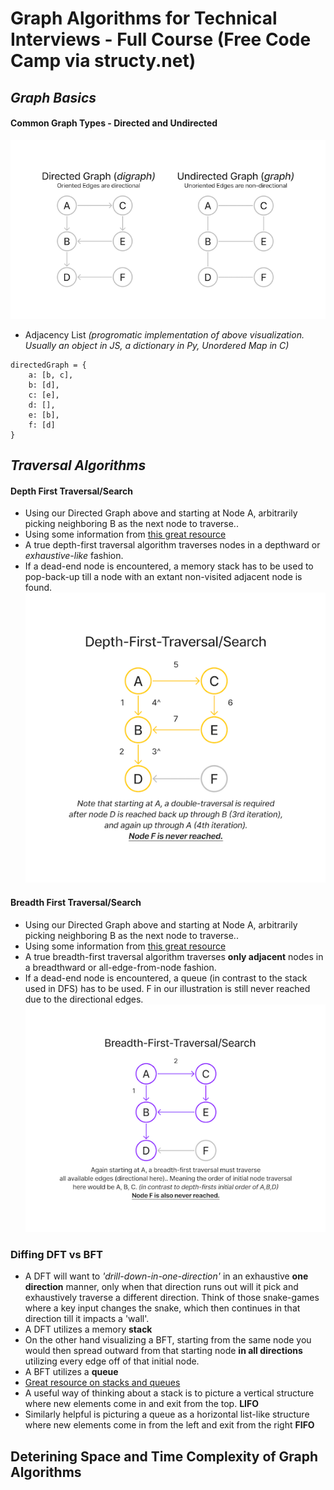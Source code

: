 # Graph Algorithms for Technical Interviews - Full Course (Free Code Camp via structy.net)

## _Graph Basics_

#### Common Graph Types - Directed and Undirected

![GRAPHTYPES1](./images/Graph-Basics-1.png)

- Adjacency List _(progromatic implementation of above visualization. Usually an object in JS, a dictionary in Py, Unordered Map in C)_

```
directedGraph = {
    a: [b, c],
    b: [d],
    c: [e],
    d: [],
    e: [b],
    f: [d]
}
```

## _Traversal Algorithms_

#### **Depth First Traversal/Search**

- Using our Directed Graph above and starting at Node A, arbitrarily picking neighboring B as the next node to traverse..
- Using some information from [this great resource](https://www.tutorialspoint.com/data_structures_algorithms/depth_first_traversal.htm)
- A true depth-first traversal algorithm traverses nodes in a depthward or _exhaustive-like_ fashion.
- If a dead-end node is encountered, a memory stack has to be used to pop-back-up till a node with an extant non-visited adjacent node is found.
  ![DFT1](./images/Depth-First-Traversal.png)

#### **Breadth First Traversal/Search**

- Using our Directed Graph above and starting at Node A, arbitrarily picking neighboring B as the next node to traverse..
- Using some information from [this great resource](https://www.tutorialspoint.com/data_structures_algorithms/breadth_first_traversal.htm)
- A true breadth-first traversal algorithm traverses **only adjacent** nodes in a breadthward or all-edge-from-node fashion.
- If a dead-end node is encountered, a queue (in contrast to the stack used in DFS) has to be used. F in our illustration is still never reached due to the directional edges.
  ![BFT1](./images/Breadth-First-Traversal.png)

### **Diffing DFT vs BFT**

- A DFT will want to _'drill-down-in-one-direction'_ in an exhaustive **one direction** manner, only when that direction runs out will it pick and exhaustively traverse a different direction. Think of those snake-games where a key input changes the snake, which then continues in that direction till it impacts a 'wall'.
- A DFT utilizes a memory **stack**
- On the other hand visualizing a BFT, starting from the same node you would then spread outward from that starting node **in all directions** utilizing every edge off of that initial node.
- A BFT utilizes a **queue**
- [Great resource on stacks and queues](<https://everythingcomputerscience.com/discrete_mathematics/Stacks_and_Queues.html#:~:text=Stack%20is%20a%20container%20of,%2Dout%20(FIFO)%20principle.>)
- A useful way of thinking about a stack is to picture a vertical structure where new elements come in and exit from the top. **LIFO**
- Similarly helpful is picturing a queue as a horizontal list-like structure where new elements come in from the left and exit from the right **FIFO**

## **Deterining Space and Time Complexity of Graph Algorithms**
